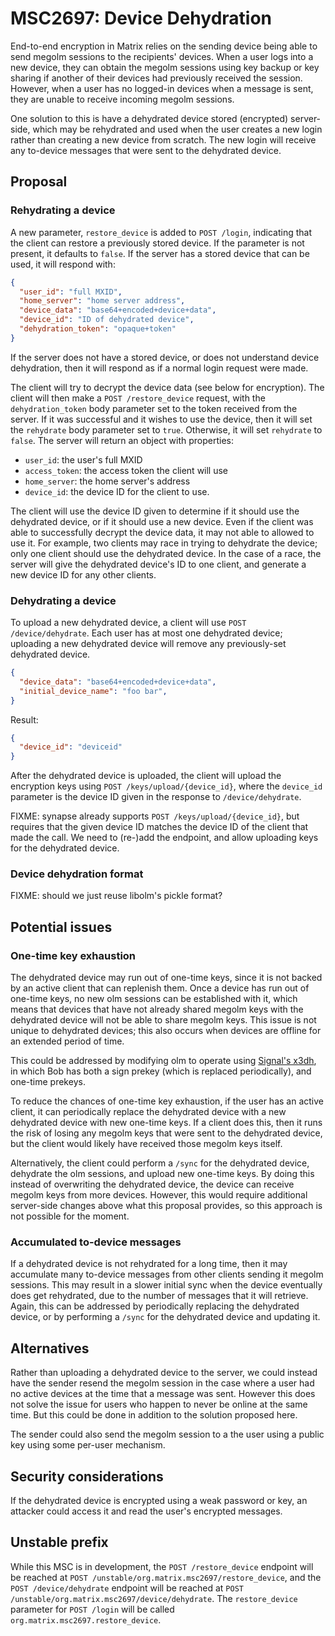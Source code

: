 # MSC2697: Device Dehydration

End-to-end encryption in Matrix relies on the sending device being able to send
megolm sessions to the recipients' devices.  When a
user logs into a new device, they can obtain the megolm sessions using key
backup or key sharing if another of their devices had previously received the
session.  However, when a user has no logged-in devices when a message is sent,
they are unable to receive incoming megolm sessions.

One solution to this is have a dehydrated device stored (encrypted)
server-side, which may be rehydrated and used when the user creates a new
login rather than creating a new device from scratch.  The new login will
receive any to-device messages that were sent to the dehydrated device.

## Proposal

### Rehydrating a device

A new parameter, `restore_device` is added to `POST /login`, indicating that the
client can restore a previously stored device.  If the parameter is not
present, it defaults to `false`.  If the server has a stored device that can be
used, it will respond with:

```json
{
  "user_id": "full MXID",
  "home_server": "home server address",
  "device_data": "base64+encoded+device+data",
  "device_id": "ID of dehydrated device",
  "dehydration_token": "opaque+token"
}
```

If the server does not have a stored device, or does not understand device
dehydration, then it will respond as if a normal login request were made.

The client will try to decrypt the device data (see below for encryption).  The
client will then make a `POST /restore_device` request, with the
`dehydration_token` body parameter set to the token received from the server.
If it was successful and it wishes to use the device, then it will set the
`rehydrate` body parameter set to `true`.  Otherwise, it will set `rehydrate`
to `false`.  The server will return an object with properties:

- `user_id`: the user's full MXID
- `access_token`: the access token the client will use
- `home_server`: the home server's address
- `device_id`: the device ID for the client to use.

The client will use the device ID given to determine if it should use the
dehydrated device, or if it should use a new device.  Even if the client was
able to successfully decrypt the device data, it may not able to allowed to use
it.  For example, two clients may race in trying to dehydrate the device; only
one client should use the dehydrated device.  In the case of a race, the server
will give the dehydrated device's ID to one client, and generate a new device
ID for any other clients.

### Dehydrating a device

To upload a new dehydrated device, a client will use `POST /device/dehydrate`.
Each user has at most one dehydrated device; uploading a new dehydrated device
will remove any previously-set dehydrated device.

```json
{
  "device_data": "base64+encoded+device+data",
  "initial_device_name": "foo bar",
}
```

Result:

```json
{
  "device_id": "deviceid"
}
```

After the dehydrated device is uploaded, the client will upload the encryption
keys using `POST /keys/upload/{device_id}`, where the `device_id` parameter is
the device ID given in the response to `/device/dehydrate`.

FIXME: synapse already supports `POST /keys/upload/{device_id}`, but requires
that the given device ID matches the device ID of the client that made the
call.  We need to (re-)add the endpoint, and allow uploading keys for the
dehydrated device.

### Device dehydration format

FIXME: should we just reuse libolm's pickle format?

## Potential issues

### One-time key exhaustion

The dehydrated device may run out of one-time keys, since it is not backed by
an active client that can replenish them.  Once a device has run out of
one-time keys, no new olm sessions can be established with it, which means that
devices that have not already shared megolm keys with the dehydrated device
will not be able to share megolm keys.  This issue is not unique to dehydrated
devices; this also occurs when devices are offline for an extended period of
time.

This could be addressed by modifying olm to operate using [Signal's
x3dh](https://signal.org/docs/specifications/x3dh/), in which Bob has both a
sign prekey (which is replaced periodically), and one-time prekeys.

To reduce the chances of one-time key exhaustion, if the user has an active
client, it can periodically replace the dehydrated device with a new dehydrated
device with new one-time keys.  If a client does this, then it runs the risk of
losing any megolm keys that were sent to the dehydrated device, but the client
would likely have received those megolm keys itself.

Alternatively, the client could perform a `/sync` for the dehydrated device,
dehydrate the olm sessions, and upload new one-time keys.  By doing this
instead of overwriting the dehydrated device, the device can receive megolm
keys from more devices.  However, this would require additional server-side
changes above what this proposal provides, so this approach is not possible for
the moment.

### Accumulated to-device messages

If a dehydrated device is not rehydrated for a long time, then it may
accumulate many to-device messages from other clients sending it megolm
sessions.  This may result in a slower initial sync when the device eventually
does get rehydrated, due to the number of messages that it will retrieve.
Again, this can be addressed by periodically replacing the dehydrated device,
or by performing a `/sync` for the dehydrated device and updating it.

## Alternatives

Rather than uploading a dehydrated device to the server, we could instead have
the sender resend the megolm session in the case where a user had no active
devices at the time that a message was sent.  However this does not solve the
issue for users who happen to never be online at the same time.  But this could
be done in addition to the solution proposed here.

The sender could also send the megolm session to a the user using a public key
using some per-user mechanism.

## Security considerations

If the dehydrated device is encrypted using a weak password or key, an attacker
could access it and read the user's encrypted messages.

## Unstable prefix

While this MSC is in development, the `POST /restore_device` endpoint will be
reached at `POST /unstable/org.matrix.msc2697/restore_device`, and the `POST
/device/dehydrate` endpoint will be reached at `POST
/unstable/org.matrix.msc2697/device/dehydrate`.  The `restore_device` parameter
for `POST /login` will be called `org.matrix.msc2697.restore_device`.
